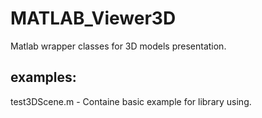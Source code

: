 # MATLAB_Viewer3D
Matlab wrapper classes for 3D models presentation.

## examples:

test3DScene.m - Containe basic example for library using.
